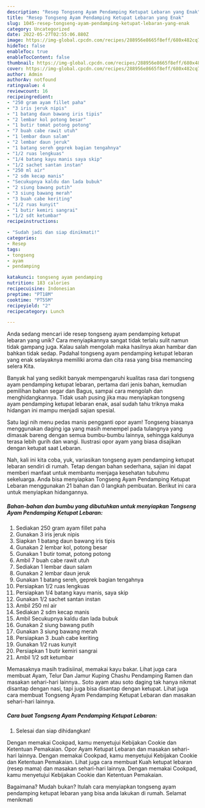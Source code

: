 ```yaml
---
description: "Resep Tongseng Ayam Pendamping Ketupat Lebaran yang Enak"
title: "Resep Tongseng Ayam Pendamping Ketupat Lebaran yang Enak"
slug: 1045-resep-tongseng-ayam-pendamping-ketupat-lebaran-yang-enak
category: Uncategorized
date: 2022-05-27T02:55:06.880Z
image: https://img-global.cpcdn.com/recipes/288956e8665f8eff/680x482cq70/tongseng-ayam-pendamping-ketupat-lebaran-foto-resep-utama.jpg
hideToc: false
enableToc: true
enableTocContent: false
thumbnail: https://img-global.cpcdn.com/recipes/288956e8665f8eff/680x482cq70/tongseng-ayam-pendamping-ketupat-lebaran-foto-resep-utama.jpg
cover: https://img-global.cpcdn.com/recipes/288956e8665f8eff/680x482cq70/tongseng-ayam-pendamping-ketupat-lebaran-foto-resep-utama.jpg
author: Admin
authorAv: notfound
ratingvalue: 4
reviewcount: 16
recipeingredient:
- "250 gram ayam fillet paha"
- "3 iris jeruk nipis"
- "1 batang daun bawang iris tipis"
- "2 lembar kol potong besar"
- "1 butir tomat potong potong"
- "7 buah cabe rawit utuh"
- "1 lembar daun salam"
- "2 lembar daun jeruk"
- "1 batang sereh geprek bagian tengahnya"
- "1/2 ruas lengkuas"
- "1/4 batang kayu manis saya skip"
- "1/2 sachet santan instan"
- "250 ml air"
- "2 sdm kecap manis"
- "Secukupnya kaldu dan lada bubuk"
- "2 siung bawang putih"
- "3 siung bawang merah"
- "3 buah cabe keriting"
- "1/2 ruas kunyit"
- "1 butir kemiri sangrai"
- "1/2 sdt ketumbar"
recipeinstructions:

- "Sudah jadi dan siap dinikmati!"
categories:
- Resep
tags:
- tongseng
- ayam
- pendamping

katakunci: tongseng ayam pendamping 
nutrition: 183 calories
recipecuisine: Indonesian
preptime: "PT18M"
cooktime: "PT55M"
recipeyield: "2"
recipecategory: Lunch

---
```





Anda sedang mencari ide resep tongseng ayam pendamping ketupat lebaran yang unik? Cara menyiapkannya sangat tidak terlalu sulit namun tidak gampang juga. Kalau salah mengolah maka hasilnya akan hambar dan bahkan tidak sedap. Padahal tongseng ayam pendamping ketupat lebaran yang enak selayaknya memiliki aroma dan cita rasa yang bisa memancing selera Kita.





Banyak hal yang sedikit banyak mempengaruhi kualitas rasa dari tongseng ayam pendamping ketupat lebaran, pertama dari jenis bahan, kemudian pemilihan bahan segar dan Bagus, sampai cara mengolah dan menghidangkannya. Tidak usah pusing jika mau menyiapkan tongseng ayam pendamping ketupat lebaran enak,      asal sudah tahu triknya maka hidangan ini mampu menjadi sajian spesial.














Satu lagi nih menu pedas manis pengganti opor ayam! Tongseng biasanya menggunakan daging iga yang masih menempel pada tulangnya yang dimasak bareng dengan semua bumbu-bumbu lainnya, sehingga kaldunya terasa lebih gurih dan wangi. Ilustrasi opor ayam yang biasa disajikan dengan ketupat saat Lebaran.






Nah, kali ini kita coba, yuk, variasikan tongseng ayam pendamping ketupat lebaran sendiri di rumah. Tetap dengan bahan sederhana, sajian ini dapat memberi manfaat untuk membantu menjaga kesehatan tubuhmu sekeluarga. Anda bisa menyiapkan Tongseng Ayam Pendamping Ketupat Lebaran menggunakan 21 bahan dan 0 langkah pembuatan. Berikut ini cara untuk menyiapkan hidangannya.

<!--inarticleads1-->

##### Bahan-bahan dan bumbu yang dibutuhkan untuk menyiapkan Tongseng Ayam Pendamping Ketupat Lebaran:

1. Sediakan 250 gram ayam fillet paha
1. Gunakan 3 iris jeruk nipis
1. Siapkan 1 batang daun bawang iris tipis
1. Gunakan 2 lembar kol, potong besar
1. Gunakan 1 butir tomat, potong potong
1. Ambil 7 buah cabe rawit utuh
1. Sediakan 1 lembar daun salam
1. Gunakan 2 lembar daun jeruk
1. Gunakan 1 batang sereh, geprek bagian tengahnya
1. Persiapkan 1/2 ruas lengkuas
1. Persiapkan 1/4 batang kayu manis, saya skip
1. Gunakan 1/2 sachet santan instan
1. Ambil 250 ml air
1. Sediakan 2 sdm kecap manis
1. Ambil Secukupnya kaldu dan lada bubuk
1. Gunakan 2 siung bawang putih
1. Gunakan 3 siung bawang merah
1. Persiapkan 3 .buah cabe keriting
1. Gunakan 1/2 ruas kunyit
1. Persiapkan 1 butir kemiri sangrai
1. Ambil 1/2 sdt ketumbar


Memasaknya masih tradisiinal, memakai kayu bakar. Lihat juga cara membuat Ayam, Telur Dan Jamur Kuping Chashu Pendamping Ramen dan masakan sehari-hari lainnya.. Soto ayam atau soto daging tak hanya nikmat disantap dengan nasi, tapi juga bisa disantap dengan ketupat. Lihat juga cara membuat Tongseng Ayam Pendamping Ketupat Lebaran dan masakan sehari-hari lainnya. 

<!--inarticleads2-->

##### Cara buat Tongseng Ayam Pendamping Ketupat Lebaran:


1. Selesai dan siap dihidangkan!

Dengan memakai Cookpad, kamu menyetujui Kebijakan Cookie dan Ketentuan Pemakaian. Opor Ayam Ketupat Lebaran dan masakan sehari-hari lainnya. Dengan memakai Cookpad, kamu menyetujui Kebijakan Cookie dan Ketentuan Pemakaian. Lihat juga cara membuat Kuah ketupat lebaran (resep mama) dan masakan sehari-hari lainnya. Dengan memakai Cookpad, kamu menyetujui Kebijakan Cookie dan Ketentuan Pemakaian. 

Bagaimana? Mudah bukan? Itulah cara menyiapkan tongseng ayam pendamping ketupat lebaran yang bisa anda lakukan di rumah. Selamat menikmati
